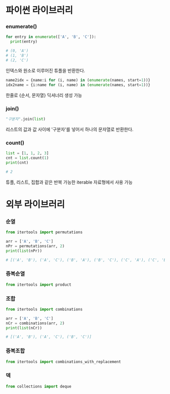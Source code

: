 # 파이썬 라이브러리

### enumerate()
```python
for entry in enumerate(['A', 'B', 'C']):
  print(entry)

# (0, 'A')
# (1, 'B')
# (2, 'C')
```
인덱스와 원소로 이루어진 튜플을 반환한다.

```python
name2idx = {name:i for (i, name) in (enumerate(names, start=1))}
idx2name = {i:name for (i, name) in (enumerate(names, start=1))}
```
한줄로 {순서, 문자열} 딕셔너리 생성 가능

### join()
```python
"구분자".join(list)
```
리스트의 값과 값 사이에 '구분자'를 넣어서 하나의 문자열로 반환한다.

### count()
```python
list = [1, 1, 2, 3]
cnt = list.count(1)
print(cnt)

# 2
```
튜플, 리스트, 집합과 같은 반복 가능한 iterable 자료형에서 사용 가능

# 외부 라이브러리

### 순열
```python
from itertools import permutations

arr = ['A', 'B', 'C']
nPr = permutations(arr, 2)
print(list(nPr))

# [('A', 'B'), ('A', 'C'), ('B', 'A'), ('B', 'C'), ('C', 'A'), ('C', 'B')]
```

### 중복순열
```python
from itertools import product
```

### 조합
```python
from itertools import combinations

arr = ['A', 'B', 'C']
nCr = combinations(arr, 2)
print(list(nCr))

# [('A', 'B'), ('A', 'C'), ('B', 'C')]
```

### 중복조합
```python
from itertools import combinations_with_replacement
```

### 덱
```python
from collections import deque
```
